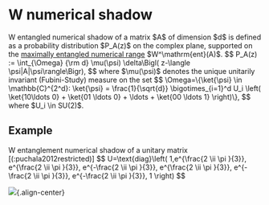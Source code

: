W numerical shadow
==================

W entangled numerical shadow of a matrix \$A\$ of dimension \$d\$ is
defined as a probability distribution \$P_A(z)\$ on the complex plane,
supported on the [maximally entangled numerical
range](/numerical-range/generalizations/restricted-numerical-range/maximally-entangled-numerical-range)
\$W\^\\mathrm{ent}(A)\$. \$\$ P_A(z) := \\int\_{\\Omega} {\\rm d}
\\mu(\\psi) \\delta\\Bigl( z-\\langle \\psi\|A\|\\psi\\rangle\\Bigr),
\$\$ where \$\\mu(\\psi)\$ denotes the unique unitarily invariant
(Fubini-Study) measure on the set \$\$ \\Omega=\\{\\ket{\\psi} \\in
\\mathbb{C}\^{2\^d}: \\ket{\\psi} = \\frac{1}{\\sqrt{d}}
\\bigotimes\_{i=1}\^d U_i \\left( \\ket{10\\ldots 0} + \\ket{01 \\ldots
0} + \\ldots + \\ket{00 \\ldots 1} \\right)\\}, \$\$ where \$U_i \\in
SU(2)\$.

Example
-------

W entanglement numerical shadow of a unitary matrix
\[(:puchala2012restricted)\] \$\$ U=\\text{diag}\\left( 1,e\^{\\frac{2
\\ii \\pi }{3}}, e\^{\\frac{2 \\ii \\pi }{3}}, e\^{-\\frac{2 \\ii \\pi
}{3}}, e\^{\\frac{2 \\ii \\pi }{3}}, e\^{-\\frac{2 \\ii \\pi }{3}},
e\^{-\\frac{2 \\ii \\pi }{3}}, 1 \\right) \$\$

![](/numerical-shadow/w_shadow.png){.align-center}
